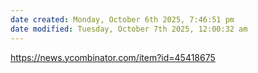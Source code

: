 ```yaml
---
date created: Monday, October 6th 2025, 7:46:51 pm
date modified: Tuesday, October 7th 2025, 12:00:32 am
---
```


https://news.ycombinator.com/item?id=45418675